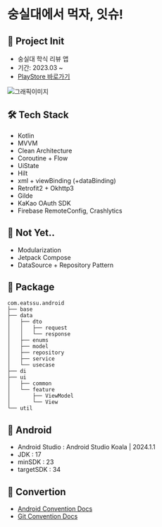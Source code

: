 # 숭실대에서 먹자, 잇슈!


## 📌 Project Init

- 숭실대 학식 리뷰 앱
- 기간: 2023.03 ~  
- [PlayStore 바로가기](https://play.google.com/store/apps/details?id=com.eassu.android)  

![그래픽이미지](https://github.com/user-attachments/assets/e89f46bb-dece-45a9-a453-a00bf9d463cd)



## 🛠 Tech Stack
- Kotlin
- MVVM
- Clean Architecture
- Coroutine + Flow
- UiState
- Hilt
- xml + viewBinding (+dataBinding)
- Retrofit2 + Okhttp3
- Gilde
- KaKao OAuth SDK
- Firebase RemoteConfig, Crashlytics 

## 🤔 Not Yet..
- Modularization
- Jetpack Compose
- DataSource + Repository Pattern

## 📄 Package
```
com.eatssu.android
├── base
├── data
│   ├── dto
│   │   ├── request
│   │   └── response
│   ├── enums
│   ├── model
│   ├── repository
│   ├── service
│   └── usecase
├── di
├── ui
│   ├── common
│   └── feature
│       ├── ViewModel
│       └── View
└── util
```


## 🤖 Android
- Android Studio : Android Studio Koala | 2024.1.1
- JDK : 17
- minSDK : 23
- targetSDK : 34

## 🐚 Convertion
- [Android Convention Docs](https://github.com/EAT-SSU/Android/wiki/Android-convention)  
- [Git Convention Docs](https://github.com/EAT-SSU/Android/wiki/Git-convention)
